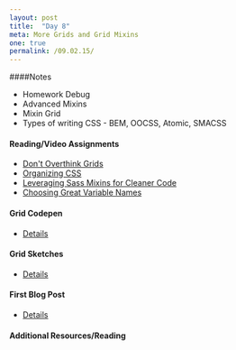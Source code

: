 ```yaml
---
layout: post
title:  "Day 8"
meta: More Grids and Grid Mixins
one: true
permalink: /09.02.15/
---
```

####Notes
- Homework Debug
- Advanced Mixins
- Mixin Grid
- Types of writing CSS - BEM, OOCSS, Atomic, SMACSS

#### Reading/Video Assignments
- [Don't Overthink Grids](https://css-tricks.com/dont-overthink-it-grids/)
- [Organizing CSS](https://mattstauffer.co/blog/organizing-css-oocss-smacss-and-bem)
- [Leveraging Sass Mixins for Cleaner Code](http://thesassway.com/intermediate/leveraging-sass-mixins-for-cleaner-code)
- [Choosing Great Variable Names](http://thesassway.com/beginner/variable-naming)

#### Grid Codepen
- [Details](/09.02.15/sass-grid-codepen/)

#### Grid Sketches
- [Details](/09.02.15/grid-sketches/)

#### First Blog Post
- [Details](/09.02.15/first-blog-post/)

#### Additional Resources/Reading

